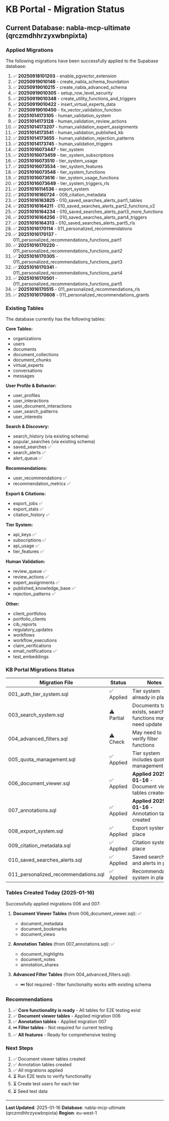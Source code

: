 # KB Portal - Migration Status

## Current Database: nabla-mcp-ultimate (qrczmdhhrzyxwbnpixta)

### Applied Migrations

The following migrations have been successfully applied to the Supabase database:

1. ✅ **20250918101203** - enable_pgvector_extension
2. ✅ **20250919010146** - create_nabla_schema_foundation
3. ✅ **20250919010215** - create_nabla_advanced_schema
4. ✅ **20250919010305** - setup_row_level_security
5. ✅ **20250919010348** - create_utility_functions_and_triggers
6. ✅ **20250919010422** - insert_virtual_experts_data
7. ✅ **20250919010450** - fix_vector_validation_function
8. ✅ **20251014173105** - human_validation_system
9. ✅ **20251014173128** - human_validation_review_actions
10. ✅ **20251014173207** - human_validation_expert_assignments
11. ✅ **20251014173541** - human_validation_published_kb
12. ✅ **20251014173655** - human_validation_rejection_patterns
13. ✅ **20251014173745** - human_validation_triggers
14. ✅ **20251016073447** - tier_system
15. ✅ **20251016073459** - tier_system_subscriptions
16. ✅ **20251016073510** - tier_system_usage
17. ✅ **20251016073534** - tier_system_features
18. ✅ **20251016073548** - tier_system_functions
19. ✅ **20251016073616** - tier_system_usage_functions
20. ✅ **20251016073649** - tier_system_triggers_rls
21. ✅ **20251016114536** - export_system
22. ✅ **20251016160724** - 009_citation_metadata
23. ✅ **20251016163825** - 010_saved_searches_alerts_part1_tables
24. ✅ **20251016164211** - 010_saved_searches_alerts_part2_functions_v2
25. ✅ **20251016164234** - 010_saved_searches_alerts_part3_more_functions
26. ✅ **20251016164256** - 010_saved_searches_alerts_part4_triggers
27. ✅ **20251016164313** - 010_saved_searches_alerts_part5_rls
28. ✅ **20251016170114** - 011_personalized_recommendations
29. ✅ **20251016170137** - 011_personalized_recommendations_functions_part1
30. ✅ **20251016170220** - 011_personalized_recommendations_functions_part2
31. ✅ **20251016170305** - 011_personalized_recommendations_functions_part3
32. ✅ **20251016170341** - 011_personalized_recommendations_functions_part4
33. ✅ **20251016170501** - 011_personalized_recommendations_functions_part5
34. ✅ **20251016170515** - 011_personalized_recommendations_rls
35. ✅ **20251016170608** - 011_personalized_recommendations_grants

### Existing Tables

The database currently has the following tables:

**Core Tables:**
- organizations
- users
- documents
- document_collections
- document_chunks
- virtual_experts
- conversations
- messages

**User Profile & Behavior:**
- user_profiles
- user_interactions
- user_document_interactions
- user_search_patterns
- user_interests

**Search & Discovery:**
- search_history (via existing schema)
- popular_searches (via existing schema)
- saved_searches ✅
- search_alerts ✅
- alert_queue ✅

**Recommendations:**
- user_recommendations ✅
- recommendation_metrics ✅

**Export & Citations:**
- export_jobs ✅
- export_stats ✅
- citation_history ✅

**Tier System:**
- api_keys ✅
- subscriptions ✅
- api_usage ✅
- tier_features ✅

**Human Validation:**
- review_queue ✅
- review_actions ✅
- expert_assignments ✅
- published_knowledge_base ✅
- rejection_patterns ✅

**Other:**
- client_portfolios
- portfolio_clients
- cib_reports
- regulatory_updates
- workflows
- workflow_executions
- claim_verifications
- email_notifications ✅
- test_embeddings

### KB Portal Migrations Status

| Migration File | Status | Notes |
|---------------|--------|-------|
| 001_auth_tier_system.sql | ✅ Applied | Tier system already in place |
| 003_search_system.sql | ⚠️ Partial | Documents table exists, search functions may need update |
| 004_advanced_filters.sql | ⚠️ Check | May need to verify filter functions |
| 005_quota_management.sql | ✅ Applied | Tier system includes quota management |
| 006_document_viewer.sql | ✅ Applied | **Applied 2025-01-16** - Document viewer tables created |
| 007_annotations.sql | ✅ Applied | **Applied 2025-01-16** - Annotation tables created |
| 008_export_system.sql | ✅ Applied | Export system in place |
| 009_citation_metadata.sql | ✅ Applied | Citation system in place |
| 010_saved_searches_alerts.sql | ✅ Applied | Saved searches and alerts in place |
| 011_personalized_recommendations.sql | ✅ Applied | Recommendations system in place |

### Tables Created Today (2025-01-16)

Successfully applied migrations 006 and 007:

1. **Document Viewer Tables** (from 006_document_viewer.sql): ✅
   - document_metadata
   - document_bookmarks
   - document_views

2. **Annotation Tables** (from 007_annotations.sql): ✅
   - document_highlights
   - document_notes
   - annotation_shares

3. **Advanced Filter Tables** (from 004_advanced_filters.sql):
   - ⏭️ Not required - filter functionality works with existing schema

### Recommendations

1. ✅ **Core functionality is ready** - All tables for E2E testing exist
2. ✅ **Document viewer tables** - Applied migration 006
3. ✅ **Annotation tables** - Applied migration 007
4. ⏭️ **Filter tables** - Not required for current testing
5. ✅ **All features** - Ready for comprehensive testing

### Next Steps

1. ✅ Document viewer tables created
2. ✅ Annotation tables created
3. ✅ All migrations applied
4. ⏳ Run E2E tests to verify functionality
5. ⏳ Create test users for each tier
6. ⏳ Seed test data

---

**Last Updated**: 2025-01-16
**Database**: nabla-mcp-ultimate (qrczmdhhrzyxwbnpixta)
**Region**: eu-west-1
